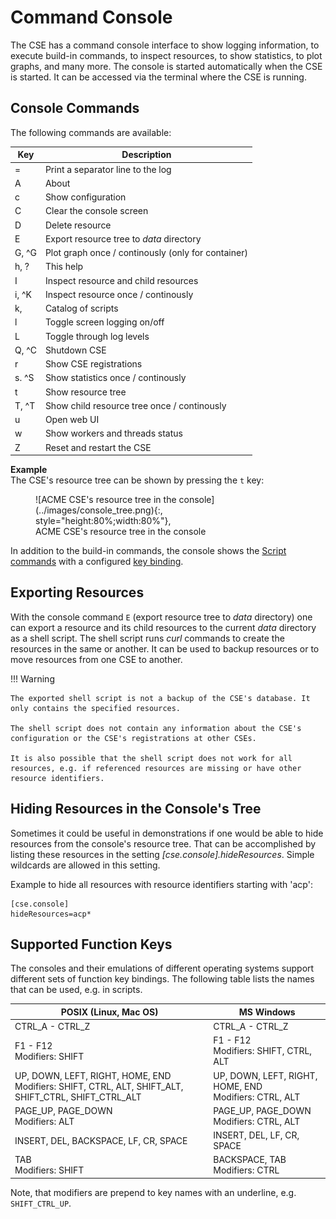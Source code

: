 # Command Console

The CSE has a command console interface to show logging information, to execute build-in commands, to inspect resources, to show statistics, to plot graphs, and many more. The console is started automatically when the CSE is started. It can be accessed via the terminal where the CSE is
running.


## Console Commands

The following commands are available:


| Key   | Description                                        |
|-------|----------------------------------------------------|
| =     | Print a separator line to the log                  |
| A     | About                                              |
| c     | Show configuration                                 |
| C     | Clear the console screen                           |
| D     | Delete resource                                    |
| E     | Export resource tree to *data* directory           |
| G, ^G | Plot graph once / continously (only for container) |
| h, ?  | This help                                          |
| I     | Inspect resource and child resources               |
| i, ^K | Inspect resource once / continously                |
| k,    | Catalog of scripts                                 |
| l     | Toggle screen logging on/off                       |
| L     | Toggle through log levels                          |
| Q, ^C | Shutdown CSE                                       |
| r     | Show CSE registrations                             |
| s. ^S | Show statistics once / continously                 |
| t     | Show resource tree                                 |
| T, ^T | Show child resource tree once / continously        |
| u     | Open web UI                                        |
| w     | Show workers and threads status                    |
| Z     | Reset and restart the CSE                          |


**Example**  
The CSE's resource tree can be shown by pressing the `t` key:

<figure markdown="1">
![ACME CSE's resource tree in the console](../images/console_tree.png){:, style="height:80%;width:80%"},
<figcaption>ACME CSE's resource tree in the console</figcaption>
</figure>

In addition to the build-in commands, the console shows the [Script commands](ACMEScript.md) with a configured [key binding](ACMEScript-metatags.md#meta_onkey).


## Exporting Resources

With the console command `E` (export resource tree to *data* directory) one can export a resource and its child resources
to the current *data* directory as a shell script. The shell script runs *curl* commands to create the resources in the
same or another. It can be used to backup resources or to move resources from one CSE to another.

!!! Warning

	The exported shell script is not a backup of the CSE's database. It only contains the specified resources.

	The shell script does not contain any information about the CSE's configuration or the CSE's registrations at other CSEs.

	It is also possible that the shell script does not work for all resources, e.g. if referenced resources are missing or have other resource identifiers.


## Hiding Resources in the Console's Tree

Sometimes it could be useful in demonstrations if one would be able to hide resources from the console's resource tree.
That can be accomplished by listing these resources in the setting *[cse.console].hideResources*. 
Simple wildcards are allowed in this setting.

Example to hide all resources with resource identifiers starting with 'acp':

	[cse.console]
	hideResources=acp*


## Supported Function Keys

The consoles and their emulations of different operating systems support different sets of function key bindings. The following
table lists the names that can be used, e.g. in scripts.

| POSIX (Linux, Mac OS)                                                                                  | MS Windows                                               |
|--------------------------------------------------------------------------------------------------------|----------------------------------------------------------|
| CTRL_A - CTRL_Z                                                                                        | CTRL_A - CTRL_Z                                          |
| F1 - F12<br>Modifiers: SHIFT                                                                           | F1 - F12<br>Modifiers: SHIFT, CTRL, ALT                  |
| UP, DOWN, LEFT, RIGHT, HOME, END<br>Modifiers: SHIFT, CTRL, ALT, SHIFT_ALT, SHIFT_CTRL, SHIFT_CTRL_ALT | UP, DOWN, LEFT, RIGHT, HOME, END<br>Modifiers: CTRL, ALT |
| PAGE_UP, PAGE_DOWN<br>Modifiers: ALT                                                                   | PAGE_UP, PAGE_DOWN<br>Modifiers: CTRL, ALT               |
| INSERT, DEL, BACKSPACE, LF, CR, SPACE                                                                  | INSERT, DEL, LF, CR, SPACE                               |
| TAB<br>Modifiers: SHIFT                                                                                | BACKSPACE, TAB<br>Modifiers: CTRL                        |

Note, that modifiers are prepend to key names with an underline, e.g. `SHIFT_CTRL_UP`.

